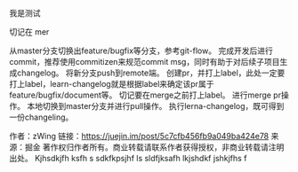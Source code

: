 我是测试


切记在 mer


从master分支切换出feature/bugfix等分支，参考git-flow。
完成开发后进行commit，推荐使用commitizen来规范commit msg，同时有助于对后续子项目生成changelog。
将新分支push到remote端。
创建pr，并打上label，此处一定要打上label，learn-changelog就是根据label来确定该pr属于feature/bugfix/document等。
切记要在merge之前打上label。
进行merge pr操作。
本地切换到master分支并进行pull操作。
执行lerna-changelog，既可得到一份changeling。

作者：zWing
链接：https://juejin.im/post/5c7cfb456fb9a049ba424e78
来源：掘金
著作权归作者所有。商业转载请联系作者获得授权，非商业转载请注明出处。
Kjhsdkjfh ksfh s
sdkfkpsjhf ls
sldfjksafh 
lkjshdkf jshkjfhs f